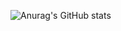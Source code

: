 ![Anurag's GitHub stats](https://github-readme-stats.vercel.app/api?username=zerotonyq&show_icons=true&theme=radical)
